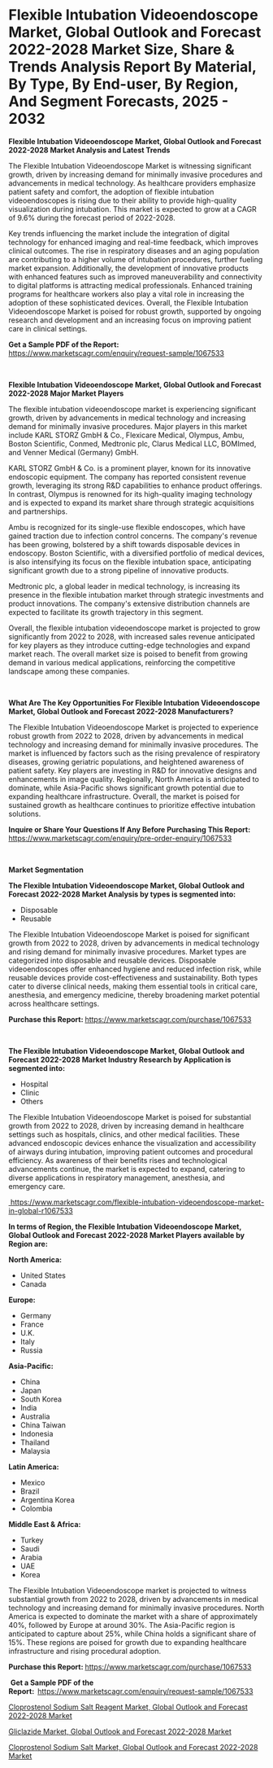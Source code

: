 <p><h1>Flexible Intubation Videoendoscope Market, Global Outlook and Forecast 2022-2028 Market Size, Share & Trends Analysis Report By Material, By Type, By End-user, By Region, And Segment Forecasts, 2025 - 2032</h1></p><p><strong>Flexible Intubation Videoendoscope Market, Global Outlook and Forecast 2022-2028 Market Analysis and Latest Trends</strong></p>
<p><p>The Flexible Intubation Videoendoscope Market is witnessing significant growth, driven by increasing demand for minimally invasive procedures and advancements in medical technology. As healthcare providers emphasize patient safety and comfort, the adoption of flexible intubation videoendoscopes is rising due to their ability to provide high-quality visualization during intubation. This market is expected to grow at a CAGR of 9.6% during the forecast period of 2022-2028.</p><p>Key trends influencing the market include the integration of digital technology for enhanced imaging and real-time feedback, which improves clinical outcomes. The rise in respiratory diseases and an aging population are contributing to a higher volume of intubation procedures, further fueling market expansion. Additionally, the development of innovative products with enhanced features such as improved maneuverability and connectivity to digital platforms is attracting medical professionals. Enhanced training programs for healthcare workers also play a vital role in increasing the adoption of these sophisticated devices. Overall, the Flexible Intubation Videoendoscope Market is poised for robust growth, supported by ongoing research and development and an increasing focus on improving patient care in clinical settings.</p></p>
<p><strong>Get a Sample PDF of the Report:&nbsp;</strong> <a href="https://www.marketscagr.com/enquiry/request-sample/1067533?utm_campaign=1902&utm_medium=2&utm_source=Github&utm_content=ia&utm_term=21032025&utm_id=flexible-intubation-videoendoscope-market-global-outlook-and-forecast-2022-2028">https://www.marketscagr.com/enquiry/request-sample/1067533</a></p>
<p>&nbsp;</p>
<p><strong>Flexible Intubation Videoendoscope Market, Global Outlook and Forecast 2022-2028 Major Market Players</strong></p>
<p><p>The flexible intubation videoendoscope market is experiencing significant growth, driven by advancements in medical technology and increasing demand for minimally invasive procedures. Major players in this market include KARL STORZ GmbH & Co., Flexicare Medical, Olympus, Ambu, Boston Scientific, Conmed, Medtronic plc, Clarus Medical LLC, BOMImed, and Venner Medical (Germany) GmbH.</p><p>KARL STORZ GmbH & Co. is a prominent player, known for its innovative endoscopic equipment. The company has reported consistent revenue growth, leveraging its strong R&D capabilities to enhance product offerings. In contrast, Olympus is renowned for its high-quality imaging technology and is expected to expand its market share through strategic acquisitions and partnerships.</p><p>Ambu is recognized for its single-use flexible endoscopes, which have gained traction due to infection control concerns. The company's revenue has been growing, bolstered by a shift towards disposable devices in endoscopy. Boston Scientific, with a diversified portfolio of medical devices, is also intensifying its focus on the flexible intubation space, anticipating significant growth due to a strong pipeline of innovative products.</p><p>Medtronic plc, a global leader in medical technology, is increasing its presence in the flexible intubation market through strategic investments and product innovations. The company's extensive distribution channels are expected to facilitate its growth trajectory in this segment.</p><p>Overall, the flexible intubation videoendoscope market is projected to grow significantly from 2022 to 2028, with increased sales revenue anticipated for key players as they introduce cutting-edge technologies and expand market reach. The overall market size is poised to benefit from growing demand in various medical applications, reinforcing the competitive landscape among these companies.</p></p>
<p>&nbsp;</p>
<p><strong>What Are The Key Opportunities For Flexible Intubation Videoendoscope Market, Global Outlook and Forecast 2022-2028 Manufacturers?</strong></p>
<p><p>The Flexible Intubation Videoendoscope Market is projected to experience robust growth from 2022 to 2028, driven by advancements in medical technology and increasing demand for minimally invasive procedures. The market is influenced by factors such as the rising prevalence of respiratory diseases, growing geriatric populations, and heightened awareness of patient safety. Key players are investing in R&D for innovative designs and enhancements in image quality. Regionally, North America is anticipated to dominate, while Asia-Pacific shows significant growth potential due to expanding healthcare infrastructure. Overall, the market is poised for sustained growth as healthcare continues to prioritize effective intubation solutions.</p></p>
<p><strong>Inquire or Share Your Questions If Any Before Purchasing This Report:</strong> <a href="https://www.marketscagr.com/enquiry/pre-order-enquiry/1067533?utm_campaign=1902&utm_medium=2&utm_source=Github&utm_content=ia&utm_term=21032025&utm_id=flexible-intubation-videoendoscope-market-global-outlook-and-forecast-2022-2028">https://www.marketscagr.com/enquiry/pre-order-enquiry/1067533</a></p>
<p>&nbsp;</p>
<p><strong>Market Segmentation</strong></p>
<p><strong>The Flexible Intubation Videoendoscope Market, Global Outlook and Forecast 2022-2028 Market Analysis by types is segmented into:</strong></p>
<p><ul><li>Disposable</li><li>Reusable</li></ul></p>
<p><p>The Flexible Intubation Videoendoscope Market is poised for significant growth from 2022 to 2028, driven by advancements in medical technology and rising demand for minimally invasive procedures. Market types are categorized into disposable and reusable devices. Disposable videoendoscopes offer enhanced hygiene and reduced infection risk, while reusable devices provide cost-effectiveness and sustainability. Both types cater to diverse clinical needs, making them essential tools in critical care, anesthesia, and emergency medicine, thereby broadening market potential across healthcare settings.</p></p>
<p><strong>Purchase this Report:&nbsp;</strong><a href="https://www.marketscagr.com/purchase/1067533?utm_campaign=1902&utm_medium=2&utm_source=Github&utm_content=ia&utm_term=21032025&utm_id=flexible-intubation-videoendoscope-market-global-outlook-and-forecast-2022-2028">https://www.marketscagr.com/purchase/1067533</a></p>
<p>&nbsp;</p>
<p><strong>The Flexible Intubation Videoendoscope Market, Global Outlook and Forecast 2022-2028 Market Industry Research by Application is segmented into:</strong></p>
<p><ul><li>Hospital</li><li>Clinic</li><li>Others</li></ul></p>
<p><p>The Flexible Intubation Videoendoscope Market is poised for substantial growth from 2022 to 2028, driven by increasing demand in healthcare settings such as hospitals, clinics, and other medical facilities. These advanced endoscopic devices enhance the visualization and accessibility of airways during intubation, improving patient outcomes and procedural efficiency. As awareness of their benefits rises and technological advancements continue, the market is expected to expand, catering to diverse applications in respiratory management, anesthesia, and emergency care.</p></p>
<p><a href="https://www.marketscagr.com/flexible-intubation-videoendoscope-market-in-global-r1067533?utm_campaign=1902&utm_medium=2&utm_source=Github&utm_content=ia&utm_term=21032025&utm_id=flexible-intubation-videoendoscope-market-global-outlook-and-forecast-2022-2028">&nbsp;https://www.marketscagr.com/flexible-intubation-videoendoscope-market-in-global-r1067533</a></p>
<p><strong>In terms of Region, the Flexible Intubation Videoendoscope Market, Global Outlook and Forecast 2022-2028 Market Players available by Region are:</strong></p>
<p>
    <p> <strong> North America: </strong>
        <ul>
            <li>United States</li>
            <li>Canada</li>
        </ul>
        </p> 
    <p> <strong> Europe: </strong>
        <ul>
            <li>Germany</li>
            <li>France</li>
            <li>U.K.</li>
            <li>Italy</li>
            <li>Russia</li>
        </ul>
        </p> 
    <p> <strong> Asia-Pacific: </strong>
        <ul>
            <li>China</li>
            <li>Japan</li>
            <li>South Korea</li>
            <li>India</li>
            <li>Australia</li>
            <li>China Taiwan</li>
            <li>Indonesia</li>
            <li>Thailand</li>
            <li>Malaysia</li>
        </ul>
        </p> 
    <p> <strong> Latin America: </strong>
        <ul>
            <li>Mexico</li>
            <li>Brazil</li>
            <li>Argentina Korea</li>
            <li>Colombia</li>
        </ul>
        </p> 
    <p> <strong> Middle East & Africa: </strong>
        <ul>
            <li>Turkey</li>
            <li>Saudi</li>
            <li>Arabia</li>
            <li>UAE</li>
            <li>Korea</li>
        </ul>
    </p>
    </p>
<p><p>The Flexible Intubation Videoendoscope market is projected to witness substantial growth from 2022 to 2028, driven by advancements in medical technology and increasing demand for minimally invasive procedures. North America is expected to dominate the market with a share of approximately 40%, followed by Europe at around 30%. The Asia-Pacific region is anticipated to capture about 25%, while China holds a significant share of 15%. These regions are poised for growth due to expanding healthcare infrastructure and rising procedural adoption.</p></p>
<p><strong>Purchase this Report: </strong><a href="https://www.marketscagr.com/purchase/1067533?utm_campaign=1902&utm_medium=2&utm_source=Github&utm_content=ia&utm_term=21032025&utm_id=flexible-intubation-videoendoscope-market-global-outlook-and-forecast-2022-2028">https://www.marketscagr.com/purchase/1067533</a></p>
<p>&nbsp;<strong>Get a Sample PDF of the Report:&nbsp;&nbsp;</strong><a href="https://www.marketscagr.com/enquiry/request-sample/1067533?utm_campaign=1902&utm_medium=2&utm_source=Github&utm_content=ia&utm_term=21032025&utm_id=flexible-intubation-videoendoscope-market-global-outlook-and-forecast-2022-2028">https://www.marketscagr.com/enquiry/request-sample/1067533</a></p>
<p><strong></strong></p>
<p><p><a href="https://github.com/FassouRP/Market-Research-Report-List-7/blob/main/cloprostenol-sodium-salt-reagent-market-global-outlook-and-forecast-2022-2028-market.md?utm_campaign=1902&utm_medium=2&utm_source=Github&utm_content=ia&utm_term=21032025&utm_id=flexible-intubation-videoendoscope-market-global-outlook-and-forecast-2022-2028">Cloprostenol Sodium Salt Reagent Market, Global Outlook and Forecast 2022-2028 Market</a></p><p><a href="https://github.com/rahu1506/Market-Research-Report-List-7/blob/main/gliclazide-market-global-outlook-and-forecast-2022-2028-market.md?utm_campaign=1902&utm_medium=2&utm_source=Github&utm_content=ia&utm_term=21032025&utm_id=flexible-intubation-videoendoscope-market-global-outlook-and-forecast-2022-2028">Gliclazide Market, Global Outlook and Forecast 2022-2028 Market</a></p><p><a href="https://github.com/zeraikulkawb/Market-Research-Report-List-1/blob/main/cloprostenol-sodium-salt-market-global-outlook-and-forecast-2022-2028-market.md?utm_campaign=1902&utm_medium=2&utm_source=Github&utm_content=ia&utm_term=21032025&utm_id=flexible-intubation-videoendoscope-market-global-outlook-and-forecast-2022-2028">Cloprostenol Sodium Salt Market, Global Outlook and Forecast 2022-2028 Market</a></p></p>